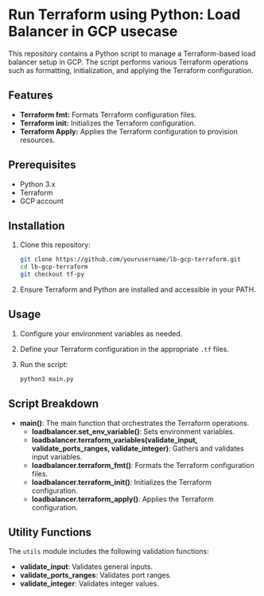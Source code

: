 # Run Terraform using Python: Load Balancer in GCP usecase

This repository contains a Python script to manage a Terraform-based load balancer setup in GCP. The script performs various Terraform operations such as formatting, initialization, and applying the Terraform configuration. 

## Features
- **Terraform fmt:** Formats Terraform configuration files.
- **Terraform init:** Initializes the Terraform configuration.
- **Terraform Apply:** Applies the Terraform configuration to provision resources.

## Prerequisites

- Python 3.x
- Terraform
- GCP account

## Installation

1. Clone this repository:
    ```bash
    git clone https://github.com/yourusername/lb-gcp-terraform.git
    cd lb-gcp-terraform
    git checkout tf-py

    ```

3. Ensure Terraform and Python are installed and accessible in your PATH.

## Usage

1. Configure your environment variables as needed.

2. Define your Terraform configuration in the appropriate `.tf` files.

3. Run the script:
    ```bash
    python3 main.py
    ```

## Script Breakdown

- **main()**: The main function that orchestrates the Terraform operations.
  - **loadbalancer.set_env_variable()**: Sets environment variables.
  - **loadbalancer.terraform_variables(validate_input, validate_ports_ranges, validate_integer)**: Gathers and validates input variables.
  - **loadbalancer.terraform_fmt()**: Formats the Terraform configuration files.
  - **loadbalancer.terraform_init()**: Initializes the Terraform configuration.
  - **loadbalancer.terraform_apply()**: Applies the Terraform configuration.

## Utility Functions

The `utils` module includes the following validation functions:

- **validate_input**: Validates general inputs.
- **validate_ports_ranges**: Validates port ranges.
- **validate_integer**: Validates integer values.


